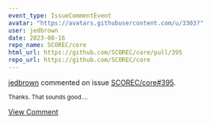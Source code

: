 ```yaml
---
event_type: IssueCommentEvent
avatar: "https://avatars.githubusercontent.com/u/3303?"
user: jedbrown
date: 2023-08-16
repo_name: SCOREC/core
html_url: https://github.com/SCOREC/core/pull/395
repo_url: https://github.com/SCOREC/core
---
```


<a href='https://github.com/jedbrown' target='_blank'>jedbrown</a> commented on issue <a href='https://github.com/SCOREC/core/pull/395' target='_blank'>SCOREC/core#395</a>.

<small>Thanks. That sounds good....</small>

<a href='https://github.com/SCOREC/core/pull/395' target='_blank'>View Comment</a>